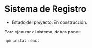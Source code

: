 <h1> Sistema de Registro</h1>

- Estado del proyecto: En construcción.

Para ejecutar el sistema, debes poner:

```npm instal react```
